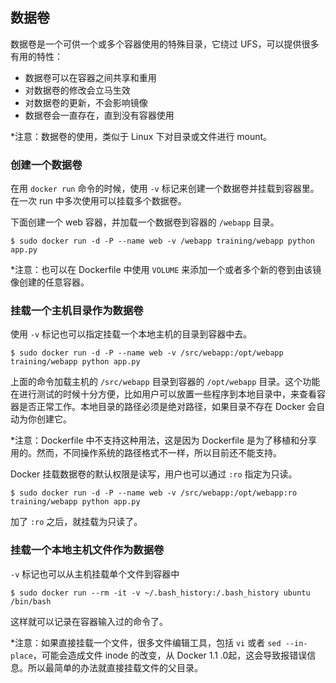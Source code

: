 ## 数据卷
数据卷是一个可供一个或多个容器使用的特殊目录，它绕过 UFS，可以提供很多有用的特性：
* 数据卷可以在容器之间共享和重用
* 对数据卷的修改会立马生效
* 对数据卷的更新，不会影响镜像
* 数据卷会一直存在，直到没有容器使用

*注意：数据卷的使用，类似于 Linux 下对目录或文件进行 mount。


### 创建一个数据卷
在用 `docker run` 命令的时候，使用 `-v` 标记来创建一个数据卷并挂载到容器里。在一次 run 中多次使用可以挂载多个数据卷。

下面创建一个 web 容器，并加载一个数据卷到容器的 `/webapp` 目录。
```
$ sudo docker run -d -P --name web -v /webapp training/webapp python app.py
```
*注意：也可以在 Dockerfile 中使用 `VOLUME` 来添加一个或者多个新的卷到由该镜像创建的任意容器。

### 挂载一个主机目录作为数据卷
使用 `-v` 标记也可以指定挂载一个本地主机的目录到容器中去。
```
$ sudo docker run -d -P --name web -v /src/webapp:/opt/webapp training/webapp python app.py
```
上面的命令加载主机的 `/src/webapp` 目录到容器的 `/opt/webapp`
目录。这个功能在进行测试的时候十分方便，比如用户可以放置一些程序到本地目录中，来查看容器是否正常工作。本地目录的路径必须是绝对路径，如果目录不存在 Docker 会自动为你创建它。

*注意：Dockerfile 中不支持这种用法，这是因为 Dockerfile 是为了移植和分享用的。然而，不同操作系统的路径格式不一样，所以目前还不能支持。

Docker 挂载数据卷的默认权限是读写，用户也可以通过 `:ro` 指定为只读。
```
$ sudo docker run -d -P --name web -v /src/webapp:/opt/webapp:ro
training/webapp python app.py
```
加了 `:ro` 之后，就挂载为只读了。

### 挂载一个本地主机文件作为数据卷
`-v` 标记也可以从主机挂载单个文件到容器中
```
$ sudo docker run --rm -it -v ~/.bash_history:/.bash_history ubuntu /bin/bash
```
这样就可以记录在容器输入过的命令了。

*注意：如果直接挂载一个文件，很多文件编辑工具，包括 `vi` 或者 `sed --in-place`，可能会造成文件 inode 的改变，从 Docker 1.1
.0起，这会导致报错误信息。所以最简单的办法就直接挂载文件的父目录。
